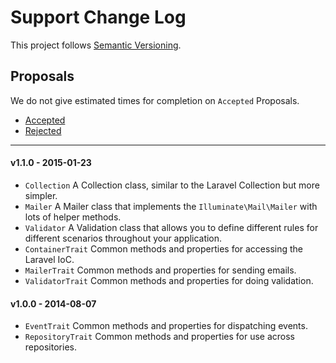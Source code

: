 # Support Change Log

This project follows [Semantic Versioning](CONTRIBUTING.md).

## Proposals

We do not give estimated times for completion on `Accepted` Proposals.

- [Accepted](https://github.com/cartalyst/support/labels/Accepted)
- [Rejected](https://github.com/cartalyst/support/labels/Rejected)

---

#### v1.1.0 - 2015-01-23

- `Collection` A Collection class, similar to the Laravel Collection but more simpler.
- `Mailer` A Mailer class that implements the `Illuminate\Mail\Mailer` with lots of helper methods.
- `Validator` A Validation class that allows you to define different rules for different scenarios throughout your application.
- `ContainerTrait` Common methods and properties for accessing the Laravel IoC.
- `MailerTrait` Common methods and properties for sending emails.
- `ValidatorTrait` Common methods and properties for doing validation.

#### v1.0.0 - 2014-08-07

- `EventTrait` Common methods and properties for dispatching events.
- `RepositoryTrait` Common methods and properties for use across repositories.
